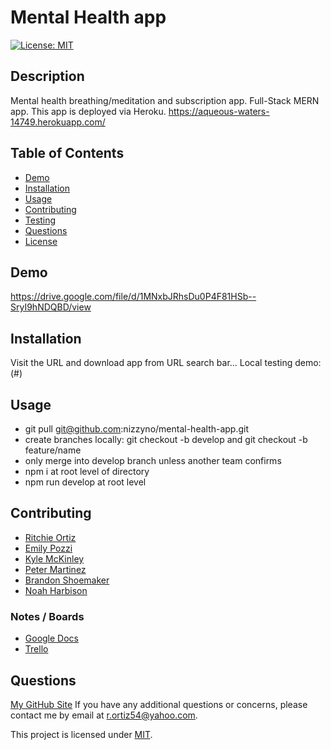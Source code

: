 # Mental Health app

[![License: MIT](https://img.shields.io/badge/License-MIT-yellow.svg)](https://opensource.org/licenses/MIT)

## Description

Mental health breathing/meditation and subscription app. Full-Stack MERN app. This app is deployed via Heroku.
https://aqueous-waters-14749.herokuapp.com/



## Table of Contents

- [Demo](#demo)
- [Installation](#installation)
- [Usage](#usage)
- [Contributing](#contributing)
- [Testing](#testing)
- [Questions](#questions)
- [License](#license)

## Demo

https://drive.google.com/file/d/1MNxbJRhsDu0P4F81HSb--SryI9hNDQBD/view

## Installation

Visit the URL and download app from URL search bar...
Local testing demo: (#)

## Usage
- git pull git@github.com:nizzyno/mental-health-app.git
- create branches locally: git checkout -b develop and git checkout -b feature/name
- only merge into develop branch unless another team confirms
- npm i at root level of directory
- npm run develop at root level

## Contributing

- [Ritchie Ortiz](https://www.GitHub.com/xRitchie91)
- [Emily Pozzi](https://www.GitHub.com/emilyepozzi)
- [Kyle McKinley](https://www.GitHub.com/kjmckinley)
- [Peter Martinez](https://www.GitHub.com/Pmarti53)
- [Brandon Shoemaker](https://github.com/BrandonShoemaker)
- [Noah Harbison](https://github.com/nizzyno)

### Notes / Boards

- [Google Docs](https://docs.google.com/document/d/1KBFv-zkKeTiOiuLJaKDtwle0ZHDEyTbklDi0fOT2uII/edit?ts=60ece869)
- [Trello](https://trello.com/b/ftxa9eSU/tims-cookies)

## Questions
[My GitHub Site](https://www.github.com/xRitchie91)
 If you have any additional questions or concerns, please contact me by email at <r.ortiz54@yahoo.com>.

This project is licensed under [MIT](https://opensource.org/licenses/MIT).
